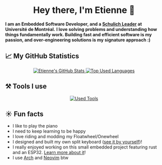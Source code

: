 <h1 align="center">Hey there, I'm Etienne 🍁</h1>

**I am an Embedded Software Developer, and a [Schulich Leader](https://schulichleaders.com/) at Université de Montréal.**
**I love solving problems and understanding how things fundamentally work. Building fast and efficient software is my passion, and over-engineering solutions is my signature approach :)**

## 📈 My GitHub Statistics

<p align="center">
  <a href="https://github.com/etiennecollin">
    <img alt="Etienne's GitHub Stats" src="https://github-readme-stats.vercel.app/api?username=etiennecollin&count_private=true&show_icons=true" />
    <img alt="Top Used Languages" src="https://github-readme-stats.vercel.app/api/top-langs/?username=etiennecollin&size_weight=0.50&count_weight=0.50&layout=compact&show_icons=true&hide=html,scss,javascript,jupyter%20notebook" />
  </a>
</p>

## ⚒️ Tools I use

<p align="center">
  <a href="https://github.com/etiennecollin">
    <img alt="Used Tools" src="https://skillicons.dev/icons?i=ableton,apple,arch,bash,blender,c,discord,docker,git,github,gitlab,java,latex,linkedin,linux,lua,markdown,neovim,python,pytorch,raspberrypi,regex,rust,tailwind,tauri,ubuntu,vim" />
  </a>
</p>

## ☀️ Fun facts

- I like to play the piano
- I need to keep learning to be happy
- I love riding and modding my Floatwheel/Onewheel
- I designed and built my own split keyboard ([see it by yourself](https://github.com/etiennecollin/wave))!
- I really enjoyed working on this small embedded project featuring rust and an ESP32. [Learn more about it](https://github.com/etiennecollin/wakesp)!
- I use [Arch](https://github.com/etiennecollin/dotfiles) and [Neovim](https://github.com/etiennecollin/nvim) btw
